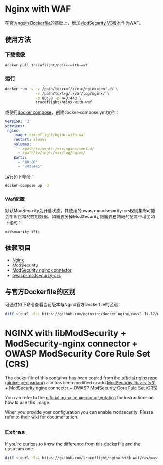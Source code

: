 # Nginx with WAF

在[官方ngxin Dockerfile](https://github.com/traceflight/nginx-with-waf/raw/master/Dockerfile)的基础上，增加[ModSecurity V3版本](https://github.com/SpiderLabs/ModSecurity/tree/v3/master)作为WAF。

## 使用方法

### 下载镜像

```bash
docker pull traceflight/nginx-with-waf
```

### 运行

```bash
docker run -d -v /path/to/conf/:/etc/nginx/conf.d/ \
              -v /path/to/log/:/var/log/nginx/ \
              -p 80:80 -p 443:443 \
              traceflight/nginx-with-waf
```

或使用[docker compose](https://docs.docker.com/compose/)，创建docker-compose.yml文件：

```yaml
version: '3'
services:
 nginx:
    image: traceflight/nginx-with-waf
    restart: always
    volumes:
      - /path/to/conf/:/etc/nginx/conf.d/
      - /path/to/log/:/var/log/nginx/
    ports:
      - "80:80"
      - "443:443"
```

运行如下命令：

 ```bash
 docker-compose up -d
 ```

### Waf配置

默认ModSecurity为开启状态，其使用的owasp-modsecurity-crs规则集有可能会阻断正常的应用数据，如需要关掉ModSecurity,则需要在网站的配置中增加如下语句：

```
modsecurity off;
```

## 依赖项目

* [Nginx](https://github.com/nginxinc/docker-nginx)
* [ModSecurity](https://github.com/SpiderLabs/ModSecurity)
* [ModSecurity nginx connector](https://github.com/SpiderLabs/ModSecurity-nginx)
* [owasp-modsecurity-crs](https://github.com/SpiderLabs/owasp-modsecurity-crs)

## 与官方Dockerfile的区别

可通过如下命令查看当前版本与Nginx官方Dockerfile的区别：

```bash
diff <(curl -fsL https://github.com/nginxinc/docker-nginx/raw/1.15.12/mainline/alpine-perl/Dockerfile) <(curl -fsL https://github.com/traceflight/nginx-with-waf/raw/1.15.12/Dockerfile)
```

# NGINX with libModSecurity + ModSecurity-nginx connector + OWASP ModSecurity Core Rule Set (CRS) 

The dockerfile of this container has been copied from the [official nginx repo (alpine-perl variant)](https://github.com/nginxinc/docker-nginx/blob/1.15.3/mainline/alpine-perl/Dockerfile) and has been modified to add [ModSecurity library (v3)](https://github.com/SpiderLabs/ModSecurity/tree/v3/master) + [ModSecurity nginx connector](https://github.com/SpiderLabs/ModSecurity-nginx) + [OWASP ModSecurity Core Rule Set (CRS)](https://github.com/SpiderLabs/owasp-modsecurity-crs)

You can refer to the [official nginx image documentation](https://hub.docker.com/_/nginx/) for instructions on how to use this image.

When you provide your configuration you can enable modsecurity. Please refer to [their wiki](https://github.com/SpiderLabs/ModSecurity/wiki) for documentation.

## Extras

If you're curious to know the difference from this dockerfile and the upstream one:

```bash
diff <(curl -fsL https://github.com/traceflight/nginx-with-waf/raw/master/Dockerfile) <(curl -fsL https://github.com/traceflight/nginx-with-waf/raw/1.15.12/Dockerfile)
```
